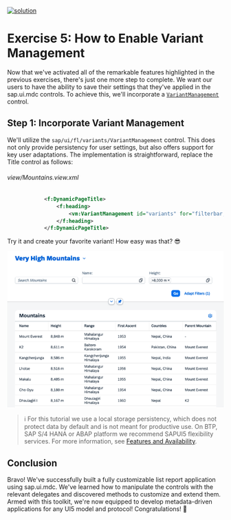 [![solution](https://flat.badgen.net/badge/solution/available/green?icon=github)](webapp)
# Exercise 5: How to Enable Variant Management
Now that we've activated all of the remarkable features highlighted in the previous exercises, there's just one more step to complete. We want our users to have the ability to save their settings that they've applied in the sap.ui.mdc controls. To achieve this, we'll incorporate a [`VariantManagement`](https://sdk.openui5.org/api/sap.ui.fl.variants.VariantManagement) control.

## Step 1: Incorporate Variant Management
We'll utilize the `sap/ui/fl/variants/VariantManagement` control. This does not only provide persistency for user settings, but also offers support for key user adaptations. The implementation is straightforward, replace the Title control as follows:
###### view/Mountains.view.xml
```xml
			<f:DynamicPageTitle>
				<f:heading>
					<vm:VariantManagement id="variants" for="filterbar, table"/>
				</f:heading>
			</f:DynamicPageTitle>
```
Try it and create your favorite variant! How easy was that? 😎

![Exercise 5 Result](ex5.png)

>ℹ️ For this tutorial we use a local storage persistency, which does not protect data by default and is not meant for productive use. On BTP, SAP S/4 HANA or ABAP platform we recommend SAPUI5 flexibility services. For more information, see [Features and Availability](https://help.sap.com/docs/UI5_FLEXIBILITY/430e2c1a4ff241bc8162df4bf51e0730/41ada93054994698ab9067855bb85fe1.html).
## Conclusion
Bravo! We've successfully built a fully customizable list report application using sap.ui.mdc. We've learned how to manipulate the controls with the relevant delegates and discovered methods to customize and extend them. Armed with this toolkit, we're now equipped to develop metadata-driven applications for any UI5 model and protocol! Congratulations! 🎉